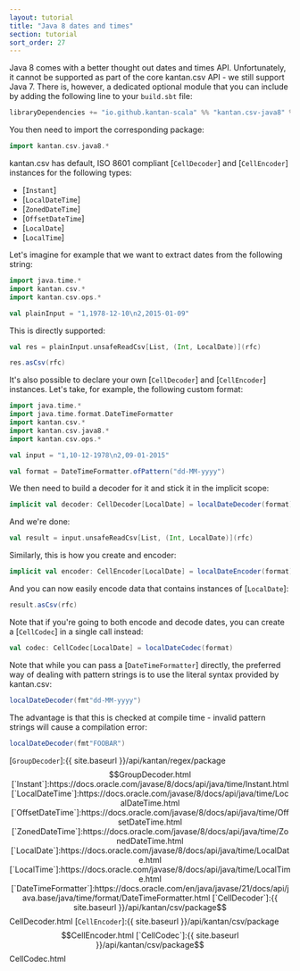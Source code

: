 ```yaml
---
layout: tutorial
title: "Java 8 dates and times"
section: tutorial
sort_order: 27
---
```

Java 8 comes with a better thought out dates and times API. Unfortunately, it cannot be supported as part of the core
kantan.csv API - we still support Java 7. There is, however, a dedicated optional module that you can include by
adding the following line to your `build.sbt` file:

```scala
libraryDependencies += "io.github.kantan-scala" %% "kantan.csv-java8" % "@VERSION@"
```

You then need to import the corresponding package:

```scala mdoc:silent
import kantan.csv.java8.*
```

kantan.csv has default, ISO 8601 compliant [`CellDecoder`] and [`CellEncoder`] instances for the following types:

* [`Instant`]
* [`LocalDateTime`]
* [`ZonedDateTime`]
* [`OffsetDateTime`]
* [`LocalDate`]
* [`LocalTime`]

Let's imagine for example that we want to extract dates from the following string:

```scala mdoc:silent
import java.time.*
import kantan.csv.*
import kantan.csv.ops.*

val plainInput = "1,1978-12-10\n2,2015-01-09"
```

This is directly supported:

```scala mdoc
val res = plainInput.unsafeReadCsv[List, (Int, LocalDate)](rfc)

res.asCsv(rfc)
```

It's also possible to declare your own [`CellDecoder`] and [`CellEncoder`] instances. Let's take, for example,
the following custom format:

```scala mdoc:reset:silent
import java.time.*
import java.time.format.DateTimeFormatter
import kantan.csv.*
import kantan.csv.java8.*
import kantan.csv.ops.*

val input = "1,10-12-1978\n2,09-01-2015"

val format = DateTimeFormatter.ofPattern("dd-MM-yyyy")
```

We then need to build a decoder for it and stick it in the implicit scope:

```scala mdoc:silent
implicit val decoder: CellDecoder[LocalDate] = localDateDecoder(format)
```

And we're done:

```scala mdoc
val result = input.unsafeReadCsv[List, (Int, LocalDate)](rfc)
```

Similarly, this is how you create and encoder:

```scala mdoc:silent
implicit val encoder: CellEncoder[LocalDate] = localDateEncoder(format)
```

And you can now easily encode data that contains instances of [`LocalDate`]:

```scala mdoc
result.asCsv(rfc)
```

Note that if you're going to both encode and decode dates, you can create a [`CellCodec`] in a single call instead:

```scala mdoc:silent
val codec: CellCodec[LocalDate] = localDateCodec(format)
```

Note that while you can pass a [`DateTimeFormatter`] directly, the preferred way of dealing with pattern strings is to
use the literal syntax provided by kantan.csv:

```scala mdoc:silent
localDateDecoder(fmt"dd-MM-yyyy")
```

The advantage is that this is checked at compile time - invalid pattern strings will cause a compilation error:

```scala mdoc:fail
localDateDecoder(fmt"FOOBAR")
```

[`GroupDecoder`]:{{ site.baseurl }}/api/kantan/regex/package$$GroupDecoder.html
[`Instant`]:https://docs.oracle.com/javase/8/docs/api/java/time/Instant.html
[`LocalDateTime`]:https://docs.oracle.com/javase/8/docs/api/java/time/LocalDateTime.html
[`OffsetDateTime`]:https://docs.oracle.com/javase/8/docs/api/java/time/OffsetDateTime.html
[`ZonedDateTime`]:https://docs.oracle.com/javase/8/docs/api/java/time/ZonedDateTime.html
[`LocalDate`]:https://docs.oracle.com/javase/8/docs/api/java/time/LocalDate.html
[`LocalTime`]:https://docs.oracle.com/javase/8/docs/api/java/time/LocalTime.html
[`DateTimeFormatter`]:https://docs.oracle.com/en/java/javase/21/docs/api/java.base/java/time/format/DateTimeFormatter.html
[`CellDecoder`]:{{ site.baseurl }}/api/kantan/csv/package$$CellDecoder.html
[`CellEncoder`]:{{ site.baseurl }}/api/kantan/csv/package$$CellEncoder.html
[`CellCodec`]:{{ site.baseurl }}/api/kantan/csv/package$$CellCodec.html
